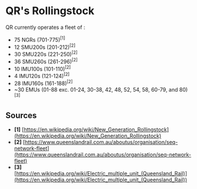 # QR's Rollingstock

QR currently operates a fleet of :

- 75 NGRs (701-775)<sup>\[1\]</sup>
- 12 SMU200s (201-212)<sup>\[2\]</sup>
- 30 SMU220s (221-250)<sup>\[2\]</sup>
- 36 SMU260s (261-296)<sup>\[2\]</sup>
- 10 IMU100s (101-110)<sup>\[2\]</sup>
- 4 IMU120s (121-124)<sup>\[2\]</sup>
- 28 IMU160s (161-188)<sup>\[2\]</sup>
- ~30 EMUs (01-88 exc. 01-24, 30-38, 42, 48, 52, 54, 58, 60-79, and 80) <sup>\[3\]</sup>

## Sources
 - **\[1\]** [https://en.wikipedia.org/wiki/New_Generation_Rollingstock](https://en.wikipedia.org/wiki/New_Generation_Rollingstock)
 - **\[2\]** [https://www.queenslandrail.com.au/aboutus/organisation/seq-network-fleet](https://www.queenslandrail.com.au/aboutus/organisation/seq-network-fleet)
 - **\[3\]** [https://en.wikipedia.org/wiki/Electric_multiple_unit_(Queensland_Rail)](https://en.wikipedia.org/wiki/Electric_multiple_unit_(Queensland_Rail))